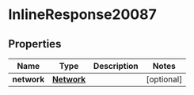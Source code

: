 

# InlineResponse20087

## Properties

Name | Type | Description | Notes
------------ | ------------- | ------------- | -------------
**network** | [**Network**](Network.md) |  |  [optional]



